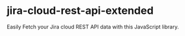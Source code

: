 # jira-cloud-rest-api-extended
Easily Fetch your Jira cloud REST API data with this JavaScript library.
